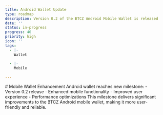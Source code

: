 ```yaml
---
title: Android Wallet Update
type: roadmap
description: Version 0.2 of the BTCZ Android Mobile Wallet is released
date: ''
status: in-progress
progress: 40
priority: high
icon: ''
tags:
  - |-
    Wallet
                
  - |-
    Mobile
                
---
```


<p># Mobile Wallet Enhancement Android wallet reaches new milestone: - Version 0.2 release - Enhanced mobile functionality - Improved user experience - Performance optimizations This milestone delivers significant improvements to the BTCZ Android mobile wallet, making it more user-friendly and reliable.</p>
